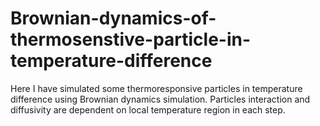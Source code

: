 # Brownian-dynamics-of-thermosenstive-particle-in-temperature-difference
Here I have simulated some thermoresponsive particles in temperature difference using Brownian dynamics simulation. Particles interaction and diffusivity are dependent on local temperature region in each step.
